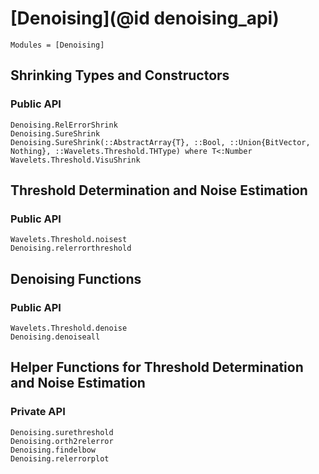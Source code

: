 # [Denoising](@id denoising_api)

```@index
Modules = [Denoising]
```

## Shrinking Types and Constructors
### Public API
```@docs
Denoising.RelErrorShrink
Denoising.SureShrink
Denoising.SureShrink(::AbstractArray{T}, ::Bool, ::Union{BitVector, Nothing}, ::Wavelets.Threshold.THType) where T<:Number
Wavelets.Threshold.VisuShrink
```

## Threshold Determination and Noise Estimation
### Public API
```@docs
Wavelets.Threshold.noisest
Denoising.relerrorthreshold
```

## Denoising Functions
### Public API
```@docs
Wavelets.Threshold.denoise
Denoising.denoiseall
```

## Helper Functions for Threshold Determination and Noise Estimation
### Private API
```@docs
Denoising.surethreshold
Denoising.orth2relerror
Denoising.findelbow
Denoising.relerrorplot
```